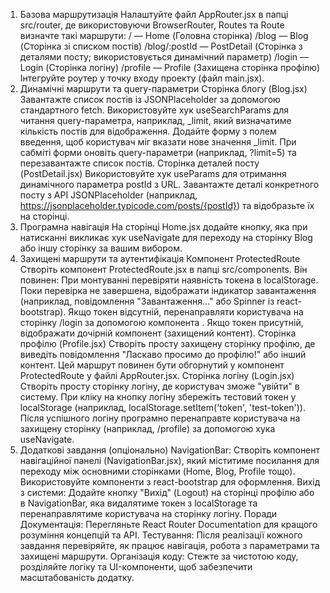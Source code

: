 1. Базова маршрутизація
   Налаштуйте файл AppRouter.jsx в папці src/router, де використовуючи BrowserRouter, Routes та Route визначте такі маршрути:
   / — Home (Головна сторінка)
   /blog — Blog (Сторінка зі списком постів)
   /blog/:postId — PostDetail (Сторінка з деталями посту; використовується динамічний параметр)
   /login — Login (Сторінка логіну)
   /profile — Profile (Захищена сторінка профілю)
   Інтегруйте роутер у точку входу проекту (файл main.jsx).
2. Динамічні маршрути та query-параметри
   Сторінка блогу (Blog.jsx)
   Завантажте список постів із JSONPlaceholder за допомогою стандартного fetch.
   Використовуйте хук useSearchParams для читання query-параметра, наприклад, _limit, який визначатиме кількість постів для відображення.
   Додайте форму з полем введення, щоб користувач міг вказати нове значення _limit. При сабміті форми оновіть query-параметри (наприклад, ?limit=5) та перезавантажте список постів.
   Сторінка деталей посту (PostDetail.jsx)
   Використовуйте хук useParams для отримання динамічного параметра postId з URL.
   Завантажте деталі конкретного посту з API JSONPlaceholder (наприклад, https://jsonplaceholder.typicode.com/posts/{postId}) та відобразьте їх на сторінці.
3. Програмна навігація
   На сторінці Home.jsx додайте кнопку, яка при натисканні викликає хук useNavigate для переходу на сторінку Blog або іншу сторінку за вашим вибором.
4. Захищені маршрути та аутентифікація
   Компонент ProtectedRoute
   Створіть компонент ProtectedRoute.jsx в папці src/components. Він повинен:
   При монтуванні перевіряти наявність токена в localStorage.
   Поки перевірка не завершена, відображати індикатор завантаження (наприклад, повідомлення "Завантаження..." або Spinner із react-bootstrap).
   Якщо токен відсутній, перенаправляти користувача на сторінку /login за допомогою компонента <Navigate />.
   Якщо токен присутній, відображати дочірній компонент (захищений контент).
   Сторінка профілю (Profile.jsx)
   Створіть просту захищену сторінку профілю, де виведіть повідомлення "Ласкаво просимо до профілю!" або інший контент.
   Цей маршрут повинен бути обгорнутий у компонент ProtectedRoute у файлі AppRouter.jsx.
   Сторінка логіну (Login.jsx)
   Створіть просту сторінку логіну, де користувач зможе "увійти" в систему.
   При кліку на кнопку логіну збережіть тестовий токен у localStorage (наприклад, localStorage.setItem('token', 'test-token')).
   Після успішного логіну програмно перенаправте користувача на захищену сторінку (наприклад, /profile) за допомогою хука useNavigate.
5. Додаткові завдання (опціонально)
   NavigationBar:
   Створіть компонент навігаційної панелі (NavigationBar.jsx), який міститиме посилання для переходу між основними сторінками (Home, Blog, Profile тощо). Використовуйте компоненти з react-bootstrap для оформлення.
   Вихід з системи:
   Додайте кнопку "Вихід" (Logout) на сторінці профілю або в NavigationBar, яка видалятиме токен з localStorage та перенаправлятиме користувача на сторінку логіну.
   Поради
   Документація:
   Перегляньте React Router Documentation для кращого розуміння концепцій та API.
   Тестування:
   Після реалізації кожного завдання перевіряйте, як працює навігація, робота з параметрами та захищені маршрути.
   Організація коду:
   Стежте за чистотою коду, розділяйте логіку та UI-компоненти, щоб забезпечити масштабованість додатку.

